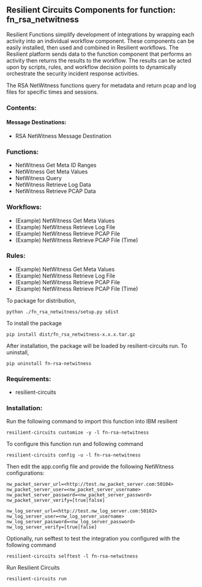 ## Resilient Circuits Components for function: fn_rsa_netwitness


Resilient Functions simplify development of integrations by wrapping each activity into an individual workflow component. These components can be easily installed, then used and combined in Resilient workflows. The Resilient platform sends data to the function component that performs an activity then returns the results to the workflow. The results can be acted upon by scripts, rules, and workflow decision points to dynamically orchestrate the security incident response activities.

The RSA NetWitness functions query for metadata and return pcap and log files for specific times and sessions.

### Contents:
#### Message Destinations: 
  * RSA NetWitness Message Destination

### Functions: 
  * NetWitness Get Meta ID Ranges
  * NetWitness Get Meta Values
  * NetWitness Query
  * NetWitness Retrieve Log Data
  * NetWitness Retrieve PCAP Data  

### Workflows: 
  * (Example) NetWitness Get Meta Values
  * (Example) NetWitness Retrieve Log File
  * (Example) NetWitness Retrieve PCAP File
  * (Example) NetWitness Retrieve PCAP File (Time)

### Rules: 
  * (Example) NetWitness Get Meta Values
  * (Example) NetWitness Retrieve Log File
  * (Example) NetWitness Retrieve PCAP File
  * (Example) NetWitness Retrieve PCAP File (Time)

To package for distribution,

    python ./fn_rsa_netwitness/setup.py sdist

To install the package

    pip install dist/fn_rsa_netwitness-x.x.x.tar.gz

After installation, the package will be loaded by resilient-circuits run.
To uninstall,

    pip uninstall fn-rsa-netwitness

### Requirements:
* resilient-circuits 

### Installation:
Run the following command to import this function into IBM resilient

    resilient-circuits customize -y -l fn-rsa-netwitness

To configure this function run and following command

    resilient-circuits config -u -l fn-rsa-netwitness

Then edit the app.config file and provide the following NetWitness configurations:

    nw_packet_server_url=<http://test.nw_packet_server.com:50104>
    nw_packet_server_user=<nw_packet_server_username>
    nw_packet_server_password=<nw_packet_server_password>
    nw_packet_server_verify=[true|false]
    
    nw_log_server_url=<http://test.nw_log_server.com:50102>
    nw_log_server_user=<nw_log_server_username>
    nw_log_server_password=<nw_log_server_password>
    nw_log_server_verify=[true|false]
 
 Optionally, run selftest to test the integration you configured with the following command
 
    resilient-circuits selftest -l fn-rsa-netwitness
 
 Run Resilient Circuits
 
    resilient-circuits run